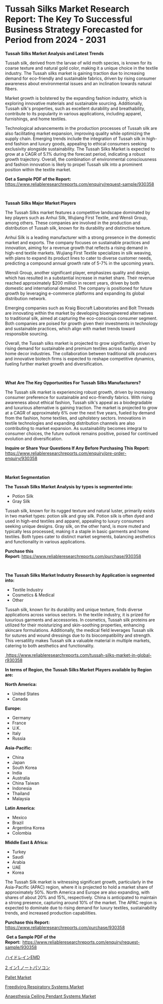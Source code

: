 <p><h1>Tussah Silks Market Research Report: The Key To Successful Business Strategy Forecasted for Period from 2024 - 2031</h1></p><p><strong>Tussah Silks Market Analysis and Latest Trends</strong></p>
<p><p>Tussah silk, derived from the larvae of wild moth species, is known for its coarse texture and natural gold color, making it a unique choice in the textile industry. The Tussah silks market is gaining traction due to increasing demand for eco-friendly and sustainable fabrics, driven by rising consumer awareness about environmental issues and an inclination towards natural fibers. </p><p>Market growth is bolstered by the expanding fashion industry, which is exploring innovative materials and sustainable sourcing. Additionally, Tussah silk's properties, such as excellent durability and breathability, contribute to its popularity in various applications, including apparel, furnishings, and home textiles.</p><p>Technological advancements in the production processes of Tussah silk are also facilitating market expansion, improving quality while optimizing the supply chain. Emerging trends include the integration of Tussah silk in high-end fashion and luxury goods, appealing to ethical consumers seeking exclusivity alongside sustainability. The Tussah Silks Market is expected to grow at a CAGR of 5.1% during the forecast period, indicating a robust growth trajectory. Overall, the combination of environmental consciousness and fashion innovation is likely to propel Tussah silk into a prominent position within the textile market.</p></p>
<p><strong>Get a Sample PDF of the Report:&nbsp;</strong> <a href="https://www.reliableresearchreports.com/enquiry/request-sample/930358">https://www.reliableresearchreports.com/enquiry/request-sample/930358</a></p>
<p>&nbsp;</p>
<p><strong>Tussah Silks Major Market Players</strong></p>
<p><p>The Tussah Silks market features a competitive landscape dominated by key players such as Anhui Silk, Wujiang First Textile, and Wensli Group, among others. These companies are involved in the production and distribution of Tussah silk, known for its durability and distinctive texture.</p><p>Anhui Silk is a leading manufacturer with a strong presence in the domestic market and exports. The company focuses on sustainable practices and innovation, aiming for a revenue growth that reflects a rising demand in high-end textile markets. Wujiang First Textile specializes in silk weaving, with plans to expand its product lines to cater to diverse customer needs, predicting a compound annual growth rate of 5-7% in the upcoming years.</p><p>Wensli Group, another significant player, emphasizes quality and design, which has resulted in a substantial increase in market share. Their revenue reached approximately $200 million in recent years, driven by both domestic and international demand. The company is positioned for future growth by leveraging e-commerce platforms and expanding its global distribution network.</p><p>Emerging companies such as Kraig Biocraft Laboratories and Bolt Threads are innovating within the market by developing bioengineered alternatives to traditional silk, aimed at capturing the eco-conscious consumer segment. Both companies are poised for growth given their investments in technology and sustainable practices, which align with market trends toward responsible sourcing.</p><p>Overall, the Tussah silks market is projected to grow significantly, driven by rising demand for sustainable and premium textiles across fashion and home decor industries. The collaboration between traditional silk producers and innovative biotech firms is expected to reshape competitive dynamics, fueling further market growth and diversification.</p></p>
<p>&nbsp;</p>
<p><strong>What Are The Key Opportunities For Tussah Silks Manufacturers?</strong></p>
<p><p>The Tussah silk market is experiencing robust growth, driven by increasing consumer preference for sustainable and eco-friendly fabrics. With rising awareness about ethical fashion, Tussah silk's appeal as a biodegradable and luxurious alternative is gaining traction. The market is projected to grow at a CAGR of approximately 6% over the next five years, fueled by demand from the fashion, home textiles, and upholstery sectors. Innovations in textile technologies and expanding distribution channels are also contributing to market expansion. As sustainability becomes integral to consumer choices, the future outlook remains positive, poised for continued evolution and diversification.</p></p>
<p><strong>Inquire or Share Your Questions If Any Before Purchasing This Report:</strong> <a href="https://www.reliableresearchreports.com/enquiry/pre-order-enquiry/930358">https://www.reliableresearchreports.com/enquiry/pre-order-enquiry/930358</a></p>
<p>&nbsp;</p>
<p><strong>Market Segmentation</strong></p>
<p><strong>The Tussah Silks Market Analysis by types is segmented into:</strong></p>
<p><ul><li>Potion Silk</li><li>Gray Silk</li></ul></p>
<p><p>Tussah silk, known for its rugged texture and natural luster, primarily exists in two market types: potion silk and gray silk. Potion silk is often dyed and used in high-end textiles and apparel, appealing to luxury consumers seeking unique designs. Gray silk, on the other hand, is more muted and typically less processed, making it a staple in basic garments and home textiles. Both types cater to distinct market segments, balancing aesthetics and functionality in various applications.</p></p>
<p><strong>Purchase this Report:&nbsp;</strong><a href="https://www.reliableresearchreports.com/purchase/930358">https://www.reliableresearchreports.com/purchase/930358</a></p>
<p>&nbsp;</p>
<p><strong>The Tussah Silks Market Industry Research by Application is segmented into:</strong></p>
<p><ul><li>Textile Industry</li><li>Cosmetics & Medical</li><li>Other</li></ul></p>
<p><p>Tussah silk, known for its durability and unique texture, finds diverse applications across various sectors. In the textile industry, it is prized for luxurious garments and accessories. In cosmetics, Tussah silk proteins are utilized for their moisturizing and skin-soothing properties, enhancing skincare formulations. Additionally, the medical field leverages Tussah silk for sutures and wound dressings due to its biocompatibility and strength. This versatility makes Tussah silk a valuable material in multiple markets, catering to both aesthetics and functionality.</p></p>
<p><a href="https://www.reliableresearchreports.com/tussah-silks-market-in-global-r930358">&nbsp;https://www.reliableresearchreports.com/tussah-silks-market-in-global-r930358</a></p>
<p><strong>In terms of Region, the Tussah Silks Market Players available by Region are:</strong></p>
<p>
    <p> <strong> North America: </strong>
        <ul>
            <li>United States</li>
            <li>Canada</li>
        </ul>
        </p> 
    <p> <strong> Europe: </strong>
        <ul>
            <li>Germany</li>
            <li>France</li>
            <li>U.K.</li>
            <li>Italy</li>
            <li>Russia</li>
        </ul>
        </p> 
    <p> <strong> Asia-Pacific: </strong>
        <ul>
            <li>China</li>
            <li>Japan</li>
            <li>South Korea</li>
            <li>India</li>
            <li>Australia</li>
            <li>China Taiwan</li>
            <li>Indonesia</li>
            <li>Thailand</li>
            <li>Malaysia</li>
        </ul>
        </p> 
    <p> <strong> Latin America: </strong>
        <ul>
            <li>Mexico</li>
            <li>Brazil</li>
            <li>Argentina Korea</li>
            <li>Colombia</li>
        </ul>
        </p> 
    <p> <strong> Middle East & Africa: </strong>
        <ul>
            <li>Turkey</li>
            <li>Saudi</li>
            <li>Arabia</li>
            <li>UAE</li>
            <li>Korea</li>
        </ul>
    </p>
    </p>
<p><p>The Tussah Silk market is witnessing significant growth, particularly in the Asia-Pacific (APAC) region, where it is projected to hold a market share of approximately 50%. North America and Europe are also expanding, with shares of about 20% and 15%, respectively. China is anticipated to maintain a strong presence, capturing around 10% of the market. The APAC region is expected to dominate due to rising demand for luxury textiles, sustainability trends, and increased production capabilities.</p></p>
<p><strong>Purchase this Report: </strong><a href="https://www.reliableresearchreports.com/purchase/930358">https://www.reliableresearchreports.com/purchase/930358</a></p>
<p>&nbsp;<strong>Get a Sample PDF of the Report:&nbsp;&nbsp;</strong><a href="https://www.reliableresearchreports.com/enquiry/request-sample/930358">https://www.reliableresearchreports.com/enquiry/request-sample/930358</a></p>
<p><strong></strong></p>
<p><p><a href="https://medium.com/@adfwe254/high-drain-emd-market-%E3%81%AE%E3%82%B0%E3%83%AD%E3%83%BC%E3%83%90%E3%83%AB%E5%B8%82%E5%A0%B4%E6%A6%82%E8%A6%81%E3%81%AF-%E4%B8%96%E7%95%8C%E3%81%8A%E3%82%88%E3%81%B3%E4%B8%BB%E8%A6%81%E5%B8%82%E5%A0%B4%E3%81%AB%E3%81%8A%E3%81%91%E3%82%8B%E6%A5%AD%E7%95%8C%E3%81%AB%E5%BD%B1%E9%9F%BF%E3%82%92%E4%B8%8E%E3%81%88%E3%82%8B%E4%B8%BB%E8%A6%81%E3%81%AA%E3%83%88%E3%83%AC%E3%83%B3%E3%83%89%E3%81%AB%E3%81%A4%E3%81%84%E3%81%A6-%E7%8B%AC%E8%87%AA%E3%81%AE%E8%A6%96%E7%82%B9%E3%82%92%E6%8F%90%E4%BE%9B%E3%81%97%E3%81%BE%E3%81%99-0d433278ecab">ハイドレインEMD</a></p><p><a href="https://medium.com/@adfwe254/2-in-1-laptop-market-%E3%81%AF-%E3%82%B3%E3%82%B9%E3%83%88%E7%AE%A1%E7%90%86%E3%81%A8%E5%8A%B9%E7%8E%87%E5%90%91%E4%B8%8A%E3%82%92%E5%84%AA%E5%85%88%E3%81%97%E3%81%BE%E3%81%99-%E3%81%95%E3%82%89%E3%81%AB-%E5%A0%B1%E5%91%8A%E6%9B%B8%E3%81%AF%E5%B8%82%E5%A0%B4%E3%81%AE%E9%9C%80%E8%A6%81%E9%9D%A2%E3%81%A8%E4%BE%9B%E7%B5%A6%E9%9D%A2%E3%81%AE%E4%B8%A1%E6%96%B9%E3%82%92%E3%82%AB%E3%83%90%E3%83%BC%E3%81%97%E3%81%A6%E3%81%84%E3%81%BE%E3%81%99-2-in-1-laptop-%E5%B8%82%E5%A0%B4%E3%81%AF-2024-%E3%81%8B%E3%82%89-115adea509fa">2 イン1 ノートパソコン</a></p><p><a href="https://issuu.com/reportprime-2/docs/pallet-market-size-2030.pptx_0cd75659f3daff">Pallet Market</a></p><p><a href="https://github.com/irfadac/Market-Research-Report-List-5/blob/main/freediving-respiratory-systems-market.md">Freediving Respiratory Systems Market</a></p><p><a href="https://github.com/BesaLoshi2000/Market-Research-Report-List-1/blob/main/anaesthesia-ceiling-pendant-systems-market.md">Anaesthesia Ceiling Pendant Systems Market</a></p></p>